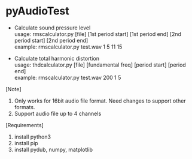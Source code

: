 # pyAudioTest
- Calculate sound pressure level
<BR>usage: rmscalculator.py [file] [1st period start] [1st period end] [2nd period start] [2nd period end]
<BR>example: rmscalculator.py test.wav 1 5 11 15

- Calculate total harmonic distortion
<BR>usage: thdcalculator.py [file] [fundamental freq] [period start] [period end]
<BR>example: rmscalculator.py test.wav 200 1 5

[Note]
1. Only works for 16bit audio file format. Need changes to support other formats.
2. Support audio file up to 4 channels

[Requirements]
1. install python3
2. install pip
3. install pydub, numpy, matplotlib
